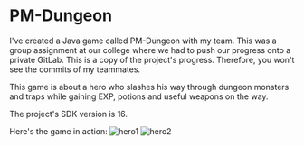 # PM-Dungeon

I've created a Java game called PM-Dungeon with my team.
This was a group assignment at our college where we had to push our progress onto a private GitLab.
This is a copy of the project's progress.
Therefore, you won't see the commits of my teammates.

This game is about a hero who slashes his way through dungeon monsters and traps while gaining EXP, potions and useful weapons on the way.

The project's SDK version is 16.

Here's the game in action:
![hero1](https://user-images.githubusercontent.com/20255127/117625393-4661bd80-b176-11eb-97c1-b189942d935e.PNG)
![hero2](https://user-images.githubusercontent.com/20255127/117625406-48c41780-b176-11eb-9cea-8c2067ec8ec2.PNG)

